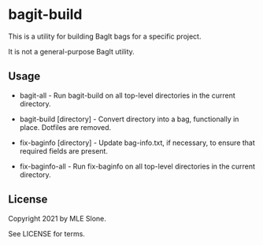 bagit-build
===========

This is a utility for building BagIt bags for a specific project.

It is not a general-purpose BagIt utility.

Usage
-----

* bagit-all - Run bagit-build on all top-level directories in the current directory.

* bagit-build [directory] - Convert directory into a bag, functionally in place.  Dotfiles are removed.

* fix-baginfo [directory] - Update bag-info.txt, if necessary, to ensure that required fields are present.

* fix-baginfo-all - Run fix-baginfo on all top-level directories in the current directory.

License
-------

Copyright 2021 by MLE Slone.

See LICENSE for terms.
